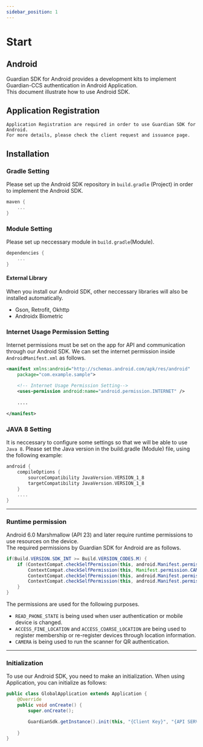 ```yaml
---
sidebar_position: 1
---
```

# Start

## Android
Guardian SDK for Android provides a development kits to implement Guardian-CCS authentication in Android Application.   
This document illustrate how to use Android SDK.

## Application Registration
```
Application Registration are required in order to use Guardian SDK for Android.   
For more details, please check the client request and issuance page.
```

## Installation

### Gradle Setting
Please set up the Android SDK repository in `build.gradle` (Project) in order to implement the Android SDK.

```gradle
maven { 
    ...
}
```

### Module Setting
Please set up neccessary module in `build.gradle`(Module).
```gradle
dependencies {
    ...
}
```

#### External Library
When you install our Android SDK, other neccessary libraries will also be installed automatically.

- Gson, Retrofit, Okhttp
- Androidx Biometric

### Internet Usage Permission Setting
Internet permissions must be set on the app for API and communication through our Android SDK.
We can set the internet permission inside `AndroidManifest.xml` as follows.

```xml
<manifest xmlns:android="http://schemas.android.com/apk/res/android"
    package="com.example.sample">

    <!-- Internet Usage Permission Setting-->
    <uses-permission android:name="android.permission.INTERNET" />
    
    ....
    
</manifest>
```

### JAVA 8 Setting
It is neccessary to configure some settings so that we will be able to use `Java 8`.
Please set the Java version in the build.gradle (Module) file, using the following example:
```gradle
android {
    compileOptions {
        sourceCompatibility JavaVersion.VERSION_1_8
        targetCompatibility JavaVersion.VERSION_1_8
    }
    ....
}
```
---

### Runtime permission
Android 6.0 Marshmallow (API 23) and later require runtime permissions to use resources on the device.   
The required permissions by Guardian SDK for Android are as follows.
```java
if(Build.VERSION.SDK_INT >= Build.VERSION_CODES.M) {
    if (ContextCompat.checkSelfPermission(this, android.Manifest.permission.READ_PHONE_STATE) == PackageManager.PERMISSION_GRANTED ||
        ContextCompat.checkSelfPermission(this, Manifest.permission.CAMERA) == PackageManager.PERMISSION_GRANTED ||
        ContextCompat.checkSelfPermission(this, android.Manifest.permission.ACCESS_FINE_LOCATION) == PackageManager.PERMISSION_GRANTED ||
        ContextCompat.checkSelfPermission(this, android.Manifest.permission.ACCESS_COARSE_LOCATION) == PackageManager.PERMISSION_GRANTED) {
    }
}
```
The permissions are used for the following purposes.
- `READ_PHONE_STATE` is being used when user authentication or mobile device is changed.
- `ACCESS_FINE_LOCATION` and `ACCESS_COARSE_LOCATION` are being used to register membership or re-register devices through location information.
- `CAMERA` is being used to run the scanner for QR authentication.
---

### Initialization
To use our Android SDK, you need to make an initialization. When using Application, you can initialize as follows:
```java
public class GlobalApplication extends Application {
    @Override
    public void onCreate() {
        super.onCreate();

        GuardianSdk.getInstance().init(this, "{Client Key}", "{API SERVER URL}");
        
    }
}
```

